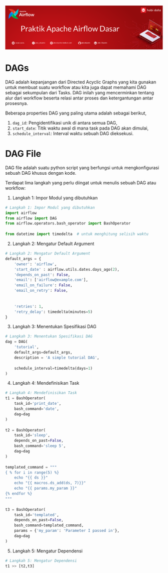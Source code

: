 ![](https://github.com/jokoeliyanto/apache-airflow/blob/main/image/header%20modul2.png)

# DAGs
DAG adalah kepanjangan dari Directed Acyclic Graphs yang kita gunakan untuk membuat suatu workflow atau kita juga dapat memahami DAG sebagai sekumpulan dari Tasks. DAG inilah yang mencerminkan tentang alur dari workflow beserta relasi antar proses dan ketergantungan antar prosesnya.

Beberapa properties DAG yang paling utama adalah sebagai berikut,
1. `dag_id`: Pengidentifikasi unik di antara semua DAG,
2. `start_date`: Titik waktu awal di mana task pada DAG akan dimulai,
3. `schedule_interval`: Interval waktu sebuah DAG dieksekusi.


# DAG File

DAG file adalah suatu python script yang berfungsi untuk mengkonfigurasi sebuah DAG khusus dengan kode.

Terdapat lima langkah yang perlu diingat untuk menulis sebuah DAG atau workflow:

1. Langkah 1: Impor Modul yang dibutuhkan
```python
# Langkah 1: Impor Modul yang dibutuhkan
import airflow
from airflow import DAG
from airflow.operators.bash_operator import BashOperator

from datetime import timedelta  # untuk menghitung selisih waktu
```

2. Langkah 2: Mengatur Default Argument
```python
# Langkah 2: Mengatur Default Argument
default_args = {
    'owner': 'airflow',
    'start_date' : airflow.utils.dates.days_ago(2),
    'depends_on_past': False,
    'email': ['airflow@example.com'],
    'email_on_failure': False,
    'email_on_retry': False,


    'retries': 1,
    'retry_delay': timedelta(minutes=5)
}
```

3. Langkah 3: Menentukan Spesifikasi DAG
```python
# Langkah 3: Menentukan Spesifikasi DAG
dag = DAG(
    'tutorial',
    default_args=default_args,
    description = 'A simple tutorial DAG',

    schedule_interval=timedelta(days=1)
)
```

4. Langkah 4: Mendefinisikan Task

```python
# Langkah 4: Mendefinisikan Task
t1 = BashOperator(
    task_id='print_date',
    bash_command='date',
    dag=dag
)

t2 = BashOperator(
    task_id='sleep',
    depends_on_past=False,
    bash_command='sleep 5',
    dag=dag
)

templated_command = """
{ % for i in range(5) %}
    echo "{{ ds }}"
    echo "{{ macros.ds_add(ds, 7)}}"
    echo "{{ params.my_param }}"
{% endfor %}
"""

t3 = BashOperator(
    task_id='templated',
    depends_on_past=False,
    bash_command=templated_command,
    params = {'my_param': 'Parameter I passed in'},
    dag=dag
)
```

5. Langkah 5: Mengatur Dependensi

```python
# Langkah 5: Mengatur Dependensi
t1 >> [t2,t3]
```






